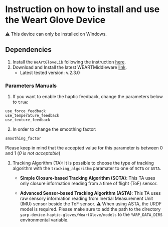 # Instruction on how to install and use the Weart Glove Device

⚠️ This device can only be installed on Windows.

## Dependencies

1. Install the `WeArtGloveLib` following the instruction [here](https://github.com/ami-iit/WEART-SDK-Cpp/tree/devel_ami-iit#ami-iit).
2. Download and Install the latest WEARTMiddleware [link](https://weart.it/developer-guide/).
   - Latest tested version: v.2.3.0

### Parameters Manuals

1. If you want to enable the haptic feedback, change the parameters below to `true`:

```text
use_force_feedback
use_temperature_feedback 
use_texture_feedback
```

2. In order to change the smoothing factor:

```text
smoothing_factor
```

Please keep in mind that the accepted value for this parameter is between 0 and 1 (_0 is not acceptable_)

3. Tracking Algorithm (TA):
It is possible to choose the type of tracking algorithm with the `tracking_algorithm` paramater to one of `SCTA` or `ASTA`.
    - **Simple Closure-based Tracking Algorithm (SCTA)**: This TA uses only closure information reading from a time of flight (ToF) sensor.

    - **Advanced Sensor-based Tracking Algorithm (ASTA)**: This TA uses raw sensory information reading from Inertial Measurement Unit (IMU) sensor beside the ToF sensor.
      ⚠️ When using ASTA, the URDF model is required. Please make sure to add the path to the directory ``yarp-device-haptic-gloves/WeartGlove/models`` to the `YARP_DATA_DIRS` environmental variable.
